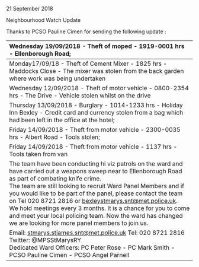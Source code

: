21 September 2018

Neighbourhood Watch Update

Thanks to PCSO Pauline Cimen for sending the following update :

| Wednesday 19/09/2018 - Theft of moped - 1919-0001 hrs - Ellenborough Road;                                                                                                                                                                                                                                                                                                                                                                                                                                                               |
| :--------------------------------------------------------------------------------------------------------------------------------------------------------------------------------------------------------------------------------------------------------------------------------------------------------------------------------------------------------------------------------------------------------------------------------------------------------------------------------------------------------------------------------------- |
| Monday17/09/18 - Theft of Cement Mixer - 1825 hrs - Maddocks Close - The mixer was stolen from the back garden where work was being undertaken                                                                                                                                                                                                                                                                                                                                                                                           |
| Wednesday 12/09/2018 - Theft of motor vehicle - 0800-2354 hrs - The Drive - Vehicle stolen whilst on the drive                                                                                                                                                                                                                                                                                                                                                                                                                           |
| Thursday 13/09/2018 - Burglary - 1014-1233 hrs - Holiday Inn Bexley - Credit card and currency stolen from a bag which had been left in the office at the hotel;                                                                                                                                                                                                                                                                                                                                                                         |
| Friday 14/09/2018 - Theft from motor vehicle - 2300-0035 hrs - Albert Road - Tools stolen;                                                                                                                                                                                                                                                                                                                                                                                                                                               |
| Friday 14/09/2018 - Theft from motor vehicle - 1137 hrs - Tools taken from van                                                                                                                                                                                                                                                                                                                                                                                                                                                           |
| The team have been conducting hi viz patrols on the ward and have carried out a weapons sweep near to Ellenborough Road as part of combating knife crime. <br>The team are still looking to recruit Ward Panel Members and if you would like to be part of the panel, please contact the team on Tel 020 8721 2816 or bexleystmarys.snt@met.police.uk. <br>We hold meetings every 3 months. It is a chance for you to come and meet your local policing team. Now the ward has changed we are looking for more panel members to join us. |
| Email: stmarys.stjames.snt@met.police.uk Tel: 020 8721 2816 Twitter: @MPSStMarysRY <br>Dedicated Ward Officers: PC Peter Rose - PC Mark Smith - PCSO Pauline Cimen - PCSO Angel Parnell                                                                                                                                                                                                                                                                                                                                                  |
